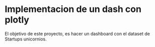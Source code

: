 # Implementacion de un dash con plotly

El objetivo de este proyecto, es hacer un dashboard con el dataset de Startups unicornios.